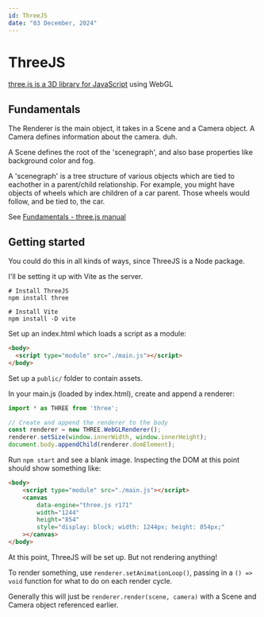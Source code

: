 ```yaml
---
id: ThreeJS
date: "03 December, 2024"
---
```


# ThreeJS

[three.js is a 3D library for JavaScript](https://threejs.org/) using WebGL

## Fundamentals

The Renderer is the main object, it takes in a Scene and a Camera object.
A Camera defines information about the camera. duh.

A Scene defines the root of the 'scenegraph', and also base properties like background color and fog.

A 'scenegraph' is a tree structure of various objects which are tied to eachother in a parent/child relationship.
For example, you might have objects of wheels which are children of a car parent.
Those wheels would follow, and be tied to, the car.

See [Fundamentals - three.js manual](https://threejs.org/manual/#en/fundamentals)

## Getting started

You could do this in all kinds of ways, since ThreeJS is a Node package.

I'll be setting it up with Vite as the server.

```shell
# Install ThreeJS
npm install three

# Install Vite
npm install -D vite
```

Set up an index.html which loads a script as a module:
```html
<body>
  <script type="module" src="./main.js"></script>
</body>
```

Set up a `public/` folder to contain assets.

In your main.js (loaded by index.html), create and append a renderer:
```js
import * as THREE from 'three';

// Create and append the renderer to the body
const renderer = new THREE.WebGLRenderer();
renderer.setSize(window.innerWidth, window.innerHeight);
document.body.appendChild(renderer.domElement);
```

Run `npm start` and see a blank image.
Inspecting the DOM at this point should show something like:
```html
<body>
    <script type="module" src="./main.js"></script>
    <canvas
        data-engine="three.js r171"
        width="1244"
        height="854"
        style="display: block; width: 1244px; height: 854px;"
    ></canvas>
</body>
```

At this point, ThreeJS will be set up. But not rendering anything!

To render something, use `renderer.setAnimationLoop()`, passing in a `() => void` function for what to do on each render cycle.

Generally this will just be `renderer.render(scene, camera)` with a Scene and Camera object referenced earlier.

